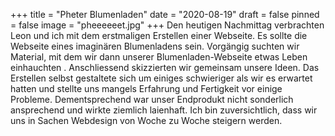 +++
title = "Pheter Blumenladen"
date = "2020-08-19"
draft = false
pinned = false
image = "pheeeeeet.jpg"
+++
Den heutigen Nachmittag verbrachten Leon und ich mit dem erstmaligen Erstellen einer Webseite. Es sollte die Webseite eines imaginären Blumenladens sein. Vorgängig suchten wir Material, mit dem wir dann unserer Blumenladen-Webseite etwas Leben einhauchten . Anschliessend skizzierten wir gemeinsam unsere Ideen. Das Erstellen selbst gestaltete sich um einiges schwieriger als wir es erwartet hatten und stellte uns mangels Erfahrung und Fertigkeit vor einige Probleme. Dementsprechend war unser Endprodukt nicht sonderlich ansprechend und wirkte ziemlich laienhaft. Ich bin zuversichtlich, dass wir uns in Sachen Webdesign von Woche zu Woche steigern werden.